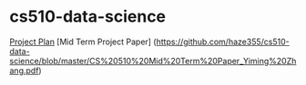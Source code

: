 # cs510-data-science

[Project Plan](https://github.com/haze355/cs510-data-science/blob/master/Project%20Plan_Yiming%20Zhang.pdf)
[Mid Term Project Paper] (https://github.com/haze355/cs510-data-science/blob/master/CS%20510%20Mid%20Term%20Paper_Yiming%20Zhang.pdf)

